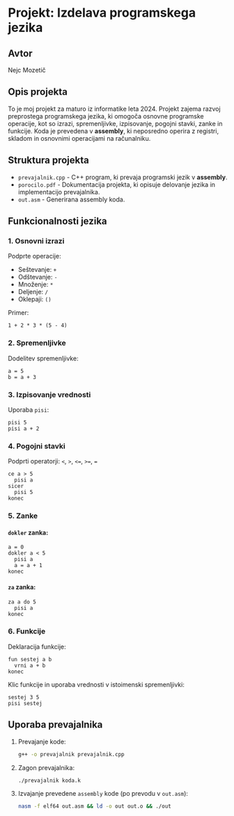 # Projekt: Izdelava programskega jezika

## Avtor
Nejc Mozetič

## Opis projekta
To je moj projekt za maturo iz informatike leta 2024. Projekt zajema razvoj preprostega programskega jezika, ki omogoča osnovne programske operacije, kot so izrazi, spremenljivke, izpisovanje, pogojni stavki, zanke in funkcije. Koda je prevedena v **assembly**, ki neposredno operira z registri, skladom in osnovnimi operacijami na računalniku.

## Struktura projekta
- `prevajalnik.cpp` - C++ program, ki prevaja programski jezik v **assembly**.
- `porocilo.pdf` - Dokumentacija projekta, ki opisuje delovanje jezika in implementacijo prevajalnika.
- `out.asm` - Generirana assembly koda.

## Funkcionalnosti jezika
### 1. Osnovni izrazi
Podprte operacije:
- Seštevanje: `+`
- Odštevanje: `-`
- Množenje: `*`
- Deljenje: `/`
- Oklepaji: `()`

Primer:
```plaintext
1 + 2 * 3 * (5 - 4)
```

### 2. Spremenljivke
Dodelitev spremenljivke:
```plaintext
a = 5
b = a + 3
```

### 3. Izpisovanje vrednosti
Uporaba `pisi`:
```plaintext
pisi 5
pisi a + 2
```

### 4. Pogojni stavki
Podprti operatorji: `<`, `>`, `<=`, `>=`, `=`
```plaintext
ce a > 5
  pisi a
sicer
  pisi 5
konec
```

### 5. Zanke
#### `dokler` zanka:
```plaintext
a = 0
dokler a < 5
  pisi a
  a = a + 1
konec
```
#### `za` zanka:
```plaintext
za a do 5
  pisi a
konec
```

### 6. Funkcije
Deklaracija funkcije:
```plaintext
fun sestej a b
  vrni a + b
konec
```
Klic funkcije in uporaba vrednosti v istoimenski spremenljivki:
```plaintext
sestej 3 5
pisi sestej
```

## Uporaba prevajalnika
1. Prevajanje kode:
   ```sh
   g++ -o prevajalnik prevajalnik.cpp
   ```
2. Zagon prevajalnika:
   ```sh
   ./prevajalnik koda.k
   ```
3. Izvajanje prevedene `assembly` kode (po prevodu v `out.asm`):
   ```sh
   nasm -f elf64 out.asm && ld -o out out.o && ./out
   ```
